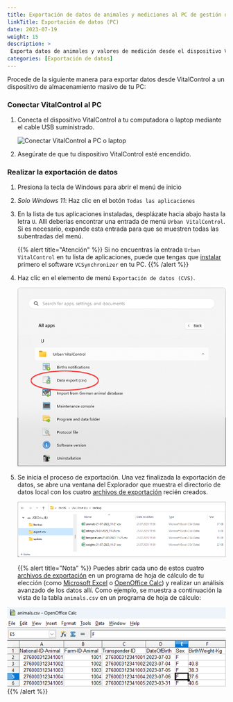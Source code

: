 ```yaml
---
title: Exportación de datos de animales y mediciones al PC de gestión de la granja
linkTitle: Exportación de datos (PC)
date: 2023-07-19
weight: 15
description: >
 Exporta datos de animales y valores de medición desde el dispositivo VitalControl a varios archivos CVS
categories: [Exportación de datos]
---
```

Procede de la siguiente manera para exportar datos desde VitalControl a un dispositivo de almacenamiento masivo de tu PC:

### Conectar VitalControl al PC

1. Conecta el dispositivo VitalControl a tu computadora o laptop mediante el cable USB suministrado.

   ![Conectar VitalControl a PC o laptop](/images/synchronisation/connect-to-pc.svg "Conectar VitalControl al PC")

1. Asegúrate de que tu dispositivo VitalControl esté encendido.

### Realizar la exportación de datos

1. Presiona la tecla de Windows para abrir el menú de inicio

1. *Solo Windows 11*: Haz clic en el botón `Todas las aplicaciones`

1. En la lista de tus aplicaciones instaladas, desplázate hacia abajo hasta la letra `U`. Allí deberías encontrar una entrada de menú `Urban VitalControl`. Si es necesario, expande esta entrada para que se muestren todas las subentradas del menú.

   {{% alert title="Atención" %}}
Si no encuentras la entrada `Urban VitalControl` en tu lista de aplicaciones, puede que tengas que [instalar](../vcsynchronizer/installation/) primero el software `VCSynchronizer` en tu PC.
   {{% /alert %}}

1. Haz clic en el elemento de menú `Exportación de datos (CVS)`.

   ![Menú de inicio de Windows, entrada de menú para Urban VitalControl (VCSynchronizer)](../vcsynchronizer/images/data-export/data-export.png "Menú de inicio de Windows, VitalControl")

1. Se inicia el proceso de exportación. Una vez finalizada la exportación de datos, se abre una ventana del Explorador que muestra el directorio de datos local con los cuatro [archivos de exportación](../../data-export/export-files/) recién creados.

   ![Directorio de datos local con archivos de exportación](../../data-export/images/export-files.png "Archivos de exportación, almacenados localmente")

   {{% alert title="Nota" %}}
  Puedes abrir cada uno de estos cuatro [archivos de exportación](../../data-export/export-files/) en un programa de hoja de cálculo de tu elección (como [Microsoft Excel](https://products.office.com/excel) o [OpenOffice Calc](https://www.openoffice.org/)) y realizar un análisis avanzado de los datos allí. Como ejemplo, se muestra a continuación la vista de la tabla `animals.csv` en un programa de hoja de cálculo:

![Tabla de datos de animales exportada abierta en un software de hoja de cálculo](../../data-export/images/animals.png "Software de hoja de cálculo con datos de animales")
   {{% /alert %}}
